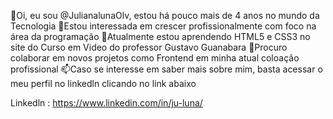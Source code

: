 👋Oi, eu sou @JulianalunaOlv, estou há pouco mais de 4 anos no mundo da Tecnologia
👀Estou interessada em crescer profissionalmente com foco na área da programação
🌱Atualmente estou aprendendo HTML5 e CSS3 no site do Curso em Video do professor Gustavo Guanabara
💞️Procuro colaborar em novos projetos como Frontend em minha atual coloação profissional
📫Caso se interesse em saber mais sobre mim, basta acessar o meu perfil no linkedln clicando no link abaixo

Linkedln : https://www.linkedin.com/in/ju-luna/
